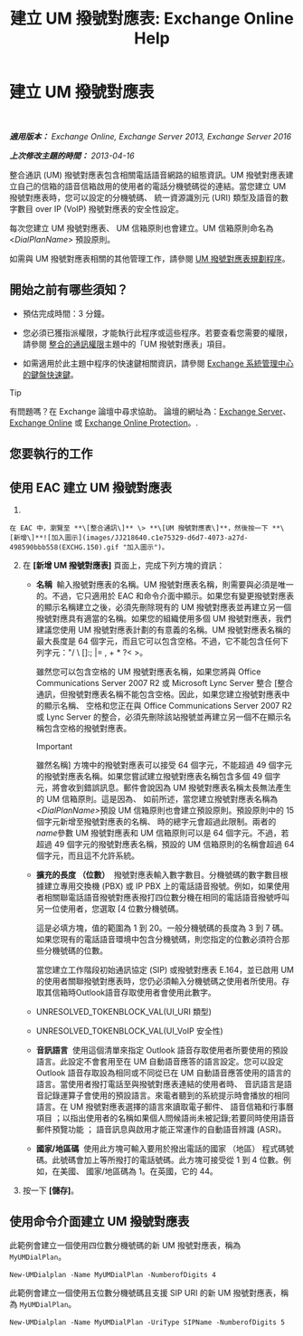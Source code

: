 ﻿---
title: '建立 UM 撥號對應表: Exchange Online Help'
TOCTitle: 建立 UM 撥號對應表
ms:assetid: 963ff2e1-515d-439a-953a-664174e5e283
ms:mtpsurl: https://technet.microsoft.com/zh-tw/library/Bb123819(v=EXCHG.150)
ms:contentKeyID: 50473776
ms.date: 05/23/2018
mtps_version: v=EXCHG.150
f1_keywords:
- Microsoft.Exchange.Management.SnapIn.Esm.Servers.UnifiedMessaging.CreateUMDialPlanWizardForm.CreateUMDialPlanWizardPage
ms.translationtype: MT
---

# 建立 UM 撥號對應表

 

_**適用版本：** Exchange Online, Exchange Server 2013, Exchange Server 2016_

_**上次修改主題的時間：** 2013-04-16_

整合通訊 (UM) 撥號對應表包含相關電話語音網路的組態資訊。UM 撥號對應表建立自己的信箱的語音信箱啟用的使用者的電話分機號碼從的連結。當您建立 UM 撥號對應表時，您可以設定的分機號碼、 統一資源識別元 (URI) 類型及語音的數字數目 over IP (VoIP) 撥號對應表的安全性設定。

每次您建立 UM 撥號對應表、 UM 信箱原則也會建立。UM 信箱原則命名為 \<*DialPlanName*\> 預設原則。

如需與 UM 撥號對應表相關的其他管理工作，請參閱 [UM 撥號對應表規劃程序](um-dial-plan-procedures-exchange-2013-help.md)。

## 開始之前有哪些須知？

  - 預估完成時間：3 分鐘。

  - 您必須已獲指派權限，才能執行此程序或這些程序。若要查看您需要的權限，請參閱 [整合的通訊權限](unified-messaging-permissions-exchange-2013-help.md)主題中的「UM 撥號對應表」項目。

  - 如需適用於此主題中程序的快速鍵相關資訊，請參閱 [Exchange 系統管理中心的鍵盤快速鍵](keyboard-shortcuts-in-the-exchange-admin-center-exchange-online-protection-help.md)。


> [!TIP]  
> 有問題嗎？在 Exchange 論壇中尋求協助。 論壇的網址為：<a href="https://go.microsoft.com/fwlink/p/?linkid=60612">Exchange Server</a>、 <a href="https://go.microsoft.com/fwlink/p/?linkid=267542">Exchange Online</a> 或 <a href="https://go.microsoft.com/fwlink/p/?linkid=285351">Exchange Online Protection</a>。.




## 您要執行的工作

## 使用 EAC 建立 UM 撥號對應表

1.  
    
    在 EAC 中，瀏覽至 **\[整合通訊\]** \> **\[UM 撥號對應表\]**，然後按一下 **\[新增\]**![加入圖示](images/JJ218640.c1e75329-d6d7-4073-a27d-498590bbb558(EXCHG.150).gif "加入圖示")。

2.  在 **\[新增 UM 撥號對應表\]** 頁面上，完成下列方塊的資訊：
    
      - **名稱**  輸入撥號對應表的名稱。UM 撥號對應表名稱，則需要與必須是唯一的。不過，它只適用於 EAC 和命令介面中顯示。如果您有變更撥號對應表的顯示名稱建立之後，必須先刪除現有的 UM 撥號對應表並再建立另一個撥號對應具有適當的名稱。如果您的組織使用多個 UM 撥號對應表，我們建議您使用 UM 撥號對應表計劃的有意義的名稱。UM 撥號對應表名稱的最大長度是 64 個字元，而且它可以包含空格。不過，它不能包含任何下列字元："/ \\ \[\]:; |= , + \* ?\< \>。
        
        雖然您可以包含空格的 UM 撥號對應表名稱，如果您將與 Office Communications Server 2007 R2 或 Microsoft Lync Server 整合 \[整合通訊，但撥號對應表名稱不能包含空格。因此，如果您建立撥號對應表中的顯示名稱、 空格和您正在與 Office Communications Server 2007 R2 或 Lync Server 的整合，必須先刪除該站撥號並再建立另一個不在顯示名稱包含空格的撥號對應表。
        
        > [!IMPORTANT]  
        > 雖然名稱] 方塊中的撥號對應表可以接受 64 個字元，不能超過 49 個字元的撥號對應表名稱。如果您嘗試建立撥號對應表名稱包含多個 49 個字元，將會收到錯誤訊息。郵件會說因為 UM 撥號對應表名稱太長無法產生的 UM 信箱原則。這是因為、 如前所述，當您建立撥號對應表名稱為<em>&lt;DialPlanName&gt;</em>預設 UM 信箱原則也會建立預設原則。預設原則中的 15 個字元新增至撥號對應表的名稱、 時的總字元會超過此限制。兩者的<em>name</em>參數 UM 撥號對應表和 UM 信箱原則可以是 64 個字元。不過，若超過 49 個字元的撥號對應表名稱，預設的 UM 信箱原則的名稱會超過 64 個字元，而且這不允許系統。
    
      - **擴充的長度 （位數）**  撥號對應表輸入數字數目。分機號碼的數字數目根據建立專用交換機 (PBX) 或 IP PBX 上的電話語音撥號。例如，如果使用者相關聯電話語音撥號對應表撥打四位數分機在相同的電話語音撥號呼叫另一位使用者，您選取 \[4 位數分機號碼。
        
        這是必填方塊，值的範圍為 1 到 20。一般分機號碼的長度為 3 到 7 碼。如果您現有的電話語音環境中包含分機號碼，則您指定的位數必須符合那些分機號碼的位數。
        
        當您建立工作階段初始通訊協定 (SIP) 或撥號對應表 E.164，並已啟用 UM 的使用者關聯撥號對應表時，您仍必須輸入分機號碼之使用者所使用。存取其信箱時Outlook語音存取使用者會使用此數字。
    
      - UNRESOLVED\_TOKENBLOCK\_VAL(UI\_URI 類型)
    
      - UNRESOLVED\_TOKENBLOCK\_VAL(UI\_VoIP 安全性)
    
      - **音訊語言**  使用這個清單來指定 Outlook 語音存取使用者所要使用的預設語言。此設定不會套用至在 UM 自動語音應答的語言設定。您可以設定 Outlook 語音存取設為相同或不同從已在 UM 自動語音應答使用的語言的語言。當使用者撥打電話至與撥號對應表連結的使用者時、 音訊語言是語音記錄運算子會使用的預設語言。來電者聽到的系統提示時會播放的相同語言。在 UM 撥號對應表選擇的語言來讀取電子郵件、 語音信箱和行事曆項目 ；以指出使用者的名稱如果個人問候語尚未被記錄;若要同時使用語音郵件預覽功能 ； 語音訊息與啟用才能正常運作的自動語音辨識 (ASR)。
    
      - **國家/地區碼**  使用此方塊可輸入要用於撥出電話的國家 （地區） 程式碼號碼。此號碼會加上等所撥打的電話號碼。此方塊可接受從 1 到 4 位數。例如，在美國、 國家/地區碼為 1。在英國，它的 44。

3.  按一下 **\[儲存\]**。

## 使用命令介面建立 UM 撥號對應表

此範例會建立一個使用四位數分機號碼的新 UM 撥號對應表，稱為 `MyUMDialPlan`。

    New-UMDialplan -Name MyUMDialPlan -NumberofDigits 4

此範例會建立一個使用五位數分機號碼且支援 SIP URI 的新 UM 撥號對應表，稱為 `MyUMDialPlan`。

    New-UMDialplan -Name MyUMDialPlan -UriType SIPName -NumberofDigits 5

